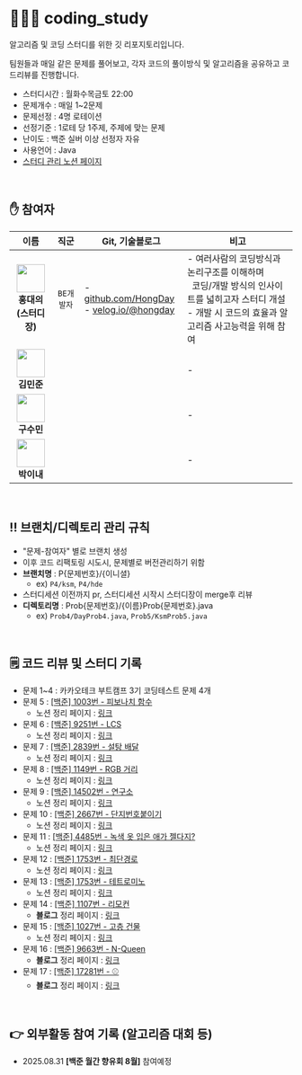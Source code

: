 # 🧑🏻‍💻 coding_study

알고리즘 및 코딩 스터디를 위한 깃 리포지토리입니다.

팀원들과 매일 같은 문제를 풀어보고, 각자 코드의 풀이방식 및 알고리즘을 공유하고 코드리뷰를 진행합니다.

- 스터디시간 : 월화수목금토 22:00
- 문제개수 : 매일 1~2문제
- 문제선정 : 4명 로테이션
- 선정기준 : 1로테 당 1주제, 주제에 맞는 문제
- 난이도 : 백준 실버 이상 선정자 자유
- 사용언어 : Java
- [스터디 관리 노션 페이지](https://midnight-catcher-3a7.notion.site/23f7d817ab0a8058b4bec8af53151a0b?source=copy_link)

 <br/>

## ✋ 참여자
|                                      이름                                       |  직군   | Git, 기술블로그                                                                                                     | 비고                                                                                                     |
|:-----------------------------------------------------------------------------:|:-----:|----------------------------------------------------------------------------------------------------------------|--------------------------------------------------------------------------------------------------------|
| <img src="https://github.com/HongDay.png" width="50"/><br/>**홍대의<br/>(스터디장)** | `BE개발자` | - [github.com/HongDay](https://github.com/HongDay)<br/> - [velog.io/@hongday](https://velog.io/@hongday/posts) | - 여러사람의 코딩방식과 논리구조를 이해하며<br/> &nbsp; 코딩/개발 방식의 인사이트를 넓히고자 스터디 개설 <br/> - 개발 시 코드의 효율과 알고리즘 사고능력을 위해 참여 |
|      <img src="https://github.com/kmj7769.png" width="50"/><br/>**김민준**       |       |                                                                                                                | -                                                                                                      |
|       <img src="https://github.com/tn-als.png" width="50"/><br/>**구수민**       |       |                                                                                                                | -                                                                                                      |
|     <img src="https://github.com/YinaePark.png" width="50"/><br/>**박이내**      |       |                                                                                                                | -                                                                                                      |


 <br/>

## ‼️ 브랜치/디렉토리 관리 규칙
  - "문제-참여자" 별로 브랜치 생성
  - 이후 코드 리팩토링 시도시, 문제별로 버전관리하기 위함
  - **브랜치명** : P{문제번호}/{이니셜}
    - ex) `P4/ksm`, `P4/hde`
  - 스터디세션 이전까지 pr, 스터디세션 시작시 스터디장이 merge후 리뷰
  - **디렉토리명** : Prob{문제번호}/{이름}Prob{문제번호}.java
    - ex) `Prob4/DayProb4.java`, `Prob5/KsmProb5.java`

 <br/>

## 🗒️ 코드 리뷰 및 스터디 기록
  - 문제 1~4 : 카카오테크 부트캠프 3기 코딩테스트 문제 4개
  - 문제 5 : [\[백준\] 1003번 - 피보나치 함수](https://www.acmicpc.net/problem/1003)
    - 노션 정리 페이지 : [링크](https://midnight-catcher-3a7.notion.site/2477d817ab0a804f828ee869a97d5bb2?source=copy_link)
  - 문제 6 : [\[백준\] 9251번 - LCS](https://www.acmicpc.net/problem/9251)
    - 노션 정리 페이지 : [링크](https://midnight-catcher-3a7.notion.site/LCS-2487d817ab0a801aae36fc7f46f8c923?source=copy_link)
  - 문제 7 : [\[백준\] 2839번 - 설탕 배달](https://www.acmicpc.net/problem/2839)
    - 노션 정리 페이지 : [링크](https://midnight-catcher-3a7.notion.site/2487d817ab0a8072aa8dc772334d7530?source=copy_link)
  - 문제 8 : [\[백준\] 1149번 - RGB 거리](https://www.acmicpc.net/problem/1149)
    - 노션 정리 페이지 : [링크](https://midnight-catcher-3a7.notion.site/RGB-2487d817ab0a8086bad9f23d721adf9e?source=copy_link)
  - 문제 9 : [\[백준\] 14502번 - 연구소](https://www.acmicpc.net/problem/14502)
    - 노션 정리 페이지 : [링크](https://midnight-catcher-3a7.notion.site/24d7d817ab0a80de9e01e4448187072c?source=copy_link)
  - 문제 10 : [\[백준\] 2667번 - 단지번호붙이기](https://www.acmicpc.net/problem/2667)
    - 노션 정리 페이지 : [링크](https://midnight-catcher-3a7.notion.site/24e7d817ab0a8016ac18f4bcdb091f4e?source=copy_link)
  - 문제 11 : [\[백준\] 4485번 - 녹색 옷 입은 애가 젤다지?](https://www.acmicpc.net/problem/4485)
    - 노션 정리 페이지 : [링크](https://midnight-catcher-3a7.notion.site/2507d817ab0a80a585b1fba5b8be5457?source=copy_link)
  - 문제 12 : [\[백준\] 1753번 - 최단경로](https://www.acmicpc.net/problem/1753)
    - 노션 정리 페이지 : [링크](https://midnight-catcher-3a7.notion.site/2507d817ab0a80e9baeef6bf24073c91?source=copy_link)
  - 문제 13 : [\[백준\] 1753번 - 테트로미노](https://www.acmicpc.net/problem/14500)
    - 노션 정리 페이지 : [링크](https://midnight-catcher-3a7.notion.site/2517d817ab0a8032b7d0cd6e9896e4aa?source=copy_link)
  - 문제 14 : [\[백준\] 1107번 - 리모컨](https://www.acmicpc.net/problem/1107)
    - **블로그** 정리 페이지 : [링크](https://velog.io/@hongday/백준-1107-리모컨)
  - 문제 15 : [\[백준\] 1027번 - 고층 건물](https://www.acmicpc.net/problem/1027)
    - 노션 정리 페이지 : [링크](https://midnight-catcher-3a7.notion.site/2547d817ab0a8002941cc4edb8f2fb80?source=copy_link)
  - 문제 16 : [\[백준\] 9663번 - N-Queen](https://www.acmicpc.net/problem/9663)
    - **블로그** 정리 페이지 : [링크](https://velog.io/@hongday/백준-9663-N-Queen)
  - 문제 17 : [\[백준\] 17281번 - ⚾](https://www.acmicpc.net/problem/17281)
    - **블로그** 정리 페이지 : [링크](https://velog.io/@hongday/백준-17281)

 <br/>

## 👉 외부활동 참여 기록 (알고리즘 대회 등)
  - 2025.08.31 **\[백준 월간 향유회 8월\]** 참여예정
